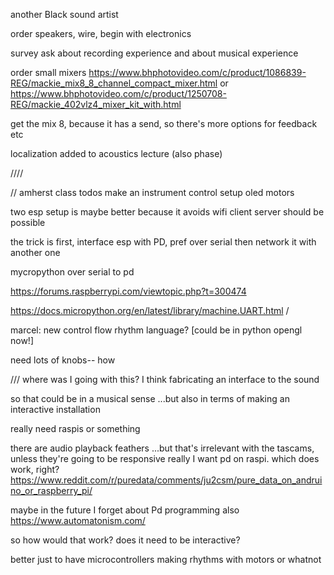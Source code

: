 
another Black sound artist

order speakers, wire, begin with electronics

survey ask about recording experience and about musical experience

order small mixers
https://www.bhphotovideo.com/c/product/1086839-REG/mackie_mix8_8_channel_compact_mixer.html
or
https://www.bhphotovideo.com/c/product/1250708-REG/mackie_402vlz4_mixer_kit_with.html

get the mix 8, because it has a send, so there's more options for feedback etc


localization added to acoustics lecture (also phase)

////


// amherst class todos
make an instrument control setup
oled
motors

two esp setup is maybe better because it avoids wifi 
client server should be possible 

the trick is first, interface esp with PD, pref over serial
then network it with another one

mycropython over serial to pd 

https://forums.raspberrypi.com/viewtopic.php?t=300474

https://docs.micropython.org/en/latest/library/machine.UART.html
/

marcel: new control flow rhythm language? [could be in python opengl now!]

need lots of knobs-- how

///
where was I going with this? I think fabricating an interface to the sound

so that could be in a musical sense
...but also in terms of making an interactive installation

really need raspis or something


there are audio playback feathers
...but that's irrelevant with the tascams, unless they're going to be responsive
really I want pd on raspi. which does work, right?
https://www.reddit.com/r/puredata/comments/ju2csm/pure_data_on_andruino_or_raspberry_pi/


maybe in the future I forget about Pd programming
also
https://www.automatonism.com/



so how would that work? does it need to be interactive?

better just to have microcontrollers making rhythms with motors or whatnot


